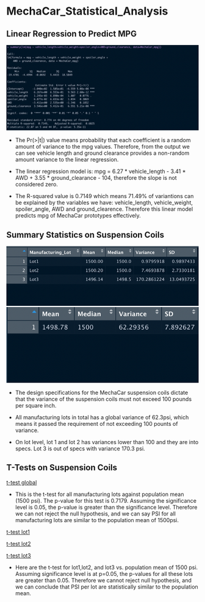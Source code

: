 # MechaCar_Statistical_Analysis
## Linear Regression to Predict MPG
![linear regression](https://github.com/yangya19/MechaCar_Statistical_Analysis/blob/main/Resources/linear%20regression%20output.png)
* The Pr(>|t|) value means probability that each coefficient is a random amount of variance to the mpg values. Therefore, from the output we can see vehicle length and ground clearance provides a non-random amount variance to the linear regression. 

* The linear regression model is: mpg = 6.27 * vehicle_length - 3.41 * AWD + 3.55 * ground_clearance - 104, therefore the slope is not considered zero. 


* The R-squared value is 0.7149 which means 71.49% of variantions can be explained by the variables we have: vehicle_length, vehicle_weight, spoiler_angle, AWD and ground_clearence. Therefore this linear model predicts mpg of MechaCar prototypes effectively.

## Summary Statistics on Suspension Coils
![lot summary](https://github.com/yangya19/MechaCar_Statistical_Analysis/blob/main/Resources/lot%20summary.png)
![total summary](https://github.com/yangya19/MechaCar_Statistical_Analysis/blob/main/Resources/total%20summary.png)

* The design specifications for the MechaCar suspension coils dictate that the variance of the suspension coils must not exceed 100 pounds per square inch.

* All manufacturing lots in total has a global variance of 62.3psi, which means it passed the requirement of not exceeding 100 pounts of variance.

* On lot level, lot 1 and lot 2 has variances lower than 100 and they are into specs. Lot 3 is out of specs with variance 170.3 psi.

## T-Tests on Suspension Coils
[t-test global](https://github.com/yangya19/MechaCar_Statistical_Analysis/blob/main/Resources/global%20t-test.png)
* This is the t-test for all manufacturing lots against population mean (1500 psi). The p-value for this test is 0.7179. Assuming the significance level is 0.05, the p-value is greater than the significance level. Therefore we can not reject the null hypothesis, and we can say PSI for all manufacturing lots are similar to the population mean of 1500psi.

[t-test lot1](https://github.com/yangya19/MechaCar_Statistical_Analysis/blob/main/Resources/lot1%20t-test.png)

[t-test lot2](https://github.com/yangya19/MechaCar_Statistical_Analysis/blob/main/Resources/lot2%20t-test.png)

[t-test lot3](https://github.com/yangya19/MechaCar_Statistical_Analysis/blob/main/Resources/lot3%20t-test.png)
* Here are the t-test for lot1,lot2, and lot3 vs. population mean of 1500 psi. Assuming significance level is at p=0.05, the p-values for all these lots are greater than 0.05. Therefore we cannot reject null hypothesis, and we can conclude that PSI per lot are statistically similar to the population mean.
